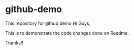 # github-demo
This repository for github demo
Hi Guys,

This is to demonstrate the code changes done on Readme.

Thanks!!
